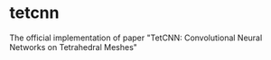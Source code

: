 # tetcnn
The official implementation of paper "TetCNN: Convolutional Neural Networks on Tetrahedral Meshes"
